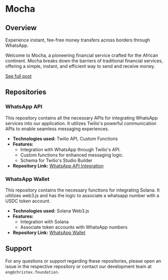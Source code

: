 # Mocha

## Overview

Experience instant, fee-free money transfers across borders through WhatsApp.

Welcome to Mocha, a pioneering financial service crafted for the African continent. Mocha breaks down the barriers of traditional financial services, offering a simple, instant, and efficient way to send and receive money.

[See full post](https://arena.colosseum.org/posts/499)

## Repositories

### WhatsApp API

This repository contains all the necessary APIs for integrating WhatsApp services into our application. It utilizes Twilio's powerful communication APIs to enable seamless messaging experiences.

- **Technologies used:** Twilio API, Custom Functions
- **Features:**
  - Integration with WhatsApp through Twilio's API.
  - Custom functions for enhanced messaging logic.
  - Schema for Twilio's Studio Builder
- **Repository Link:** [WhatsApp API Integration](https://github.com/christex-foundation/mocha-whatsapp.git)

### WhatsApp Wallet

This repository contains the necessary functions for integrating Solana. It uitilizes web3.js and has the logic to associate a whatsapp number with a USDC token account.

- **Technologies used:** Solana Web3.js
- **Features:**
  - Integration with Solana
  - Associate token accounts with WhatsApp numbers
- **Repository Link:** [WhatsApp Wallet](https://github.com/christex-foundation/mocha-whatsapp-wallet.git)

## Support

For any questions or support regarding these repositories, please open an issue in the respective repository or contact our development team at `eng@christex.foundation`.
